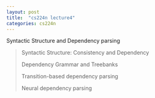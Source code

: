 ```yaml
---
layout: post
title:  "cs224n lecture4"
categories: cs224n
---
```


Syntactic Structure and Dependency parsing

> Syntactic Structure: Consistency and Dependency
> 
> Dependency Grammar and Treebanks
> 
> Transition-based dependency parsing
> 
> Neural dependency parsing
